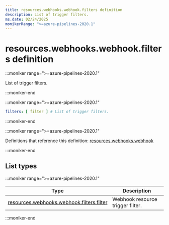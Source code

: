 ```yaml
---
title: resources.webhooks.webhook.filters definition
description: List of trigger filters.
ms.date: 02/24/2025
monikerRange: ">=azure-pipelines-2020.1"
---
```


# resources.webhooks.webhook.filters definition

<!-- :::description::: -->
:::moniker range=">=azure-pipelines-2020.1"

<!-- :::editable-content name="description"::: -->
List of trigger filters.
<!-- :::editable-content-end::: -->

:::moniker-end
<!-- :::description-end::: -->

<!-- :::syntax::: -->
:::moniker range=">=azure-pipelines-2020.1"

```yaml
filters: [ filter ] # List of trigger filters.
```

:::moniker-end
<!-- :::syntax-end::: -->

<!-- :::parents::: -->
:::moniker range=">=azure-pipelines-2020.1"

Definitions that reference this definition: [resources.webhooks.webhook](resources-webhooks-webhook.md)

:::moniker-end
<!-- :::parents-end::: -->

## List types

<!-- :::list-types::: -->
:::moniker range=">=azure-pipelines-2020.1"

| Type | Description |
|---|---|
| [resources.webhooks.webhook.filters.filter](resources-webhooks-webhook-filters-filter.md) | Webhook resource trigger filter. |

:::moniker-end
<!-- :::list-types-end::: -->

<!-- :::remarks::: -->
<!-- :::editable-content name="remarks"::: -->
<!-- :::editable-content-end::: -->
<!-- :::remarks-end::: -->

<!-- :::examples::: -->
<!-- :::editable-content name="examples"::: -->
<!-- :::editable-content-end::: -->
<!-- :::examples-end::: -->

<!-- :::see-also::: -->
<!-- :::editable-content name="seeAlso"::: -->
<!-- :::editable-content-end::: -->
<!-- :::see-also-end::: -->